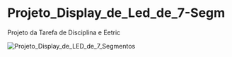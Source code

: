 # Projeto_Display_de_Led_de_7-Segm
Projeto da Tarefa de Disciplina e Eetric

![Projeto_Display_de_LED_de_7_Segmentos](https://github.com/user-attachments/assets/9eec8055-4d3a-4ee0-8d12-18627fa1eed5)
